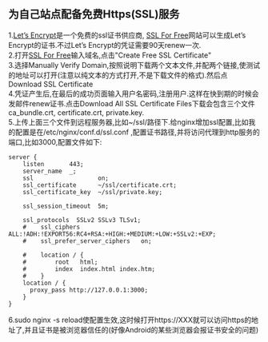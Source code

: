 ## 为自己站点配备免费Https(SSL)服务

1.[Let’s Encrypt](https://letsencrypt.org/)是一个免费的ssl证书供应商, [SSL For Free](https://www.sslforfree.com/)网站可以生成Let’s Encrypt的证书.不过Let’s Encrypt的凭证需要90天renew一次.<br/>
2.打开[SSL For Free](https://www.sslforfree.com/)输入域名,点击"Create Free SSL Certificate"<br/>
3.选择Manually Verify Domain,按照说明下载两个文本文件,并配两个链接,使测试的地址可以打开(注意以纯文本的方式打开,不是下载文件的格式).然后点
Download SSL Certificate<br/>
4.凭证产生后,在最后的成功页面输入用户名密码,注册用户.这样在快到期的时候会发邮件renew证书.点击Download All SSL Certificate Files下载会包含三个文件ca_bundle.crt, certificate.crt, private.key.<br/>
5.上传上面三个文件到远程服务器,比如~/ssl/路径下.给nginx增加ssl配置,比如我的配置是在/etc/nginx/conf.d/ssl.conf ,配置证书路径,并将访问代理到http服务的端口,比如3000,配置文件如下:

    server {
        listen       443;
        server_name  _;
        ssl                  on;
        ssl_certificate      ~/ssl/certificate.crt;
        ssl_certificate_key  ~/ssl/private.key;

        ssl_session_timeout  5m;

        ssl_protocols  SSLv2 SSLv3 TLSv1;
        #    ssl_ciphers  ALL:!ADH:!EXPORT56:RC4+RSA:+HIGH:+MEDIUM:+LOW:+SSLv2:+EXP;
        #    ssl_prefer_server_ciphers   on;

        #    location / {
        #        root   html;
        #        index  index.html index.htm;
        #    }
        location / {
	      proxy_pass http://127.0.0.1:3000;
        }
    }

6.sudo nginx -s reload使配置生效,这时候打开https://XXX就可以访问https的地址了,并且证书是被浏览器信任的(好像Android的某些浏览器会报证书安全的问题)

